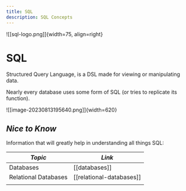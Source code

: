```yaml
---
title: SQL
description: SQL Concepts
---
```


<!-- Use to hide prev / next footers individually: -->
<style>
/* .md-footer__link--prev {
    display: none
} */
.md-footer__link--next {
    display: none
}
</style>

<!---- Image: Logo, Width 75 --------->
![[sql-logo.png]]{width=75, align=right}

# SQL
Structured Query Language, is a DSL made for viewing or manipulating data.

Nearly every database uses some form of SQL (or tries to replicate its function).

![[image-20230813195640.png]]{width=620}

<!-- How Does It Fit Into Process?  -->

<!---- Image: Diagram, Width 720 ----->



<!----------------------------------------------------------------------------->

## ***Nice to Know***
Information that will greatly help in understanding all things SQL:

| *Topic*                         | *Link*                                      |
| ------------------------------- | -------------------------------------       |
| Databases                       | [[databases]]                                 |
| Relational Databases            | [[relational-databases]]                         |
|                                 |                                             |

<!----------------------------------------------------------------------------->

<!-- ## ***Getting Started***
Basic overview for SQL:

| *Topic*                         | *Link*                                     |
| ------------------------------- | ------------------------------------------ |
| Scripting vs Programming        | [[SQL-Scripting-vs-Programming]] |
|                                 |                                            | -->

<!-- ## ***Deep Dive***
Specific information once fundamentals are understood:

| *Topic*                         | *Link*                                     |
| ------------------------------- | ------------------------------------------ |
| Common Terms & Definitions      | [[SQL-Glossary]]                 |
| In Memory Encryption            | [[SQL-In-Memory-Encryption]]     |
|                                 |                                            | -->

<!----------------------------------------------------------------------------->

<!-- ## ***Implementations***
Examples of *SQL* in real world use.

| *Topic*                         | *Link*                                     |
| ------------------------------- | ------------------------------------------ |
| .NET                            | [[.NET]]                                   |
| Python                          | [[Python]]                                 |
|                                 |                                            | -->

<!----------------------------------------------------------------------------->

<!-- ## ***Common Questions***
Questions you may have:

| *Question*                           | *Answer*                              |
| ------------------------------------ | ------------------------------------- |
|                                      | [Answer](#inline-answer-1)            |
|                                      |                                       | -->

<!-- ## **Inline Answer 1** -->

<!----------------------------------------------------------------------------->

<!-- ## ***Related***
Topics related to SQL:

| *Topic & Link*                       | *Why*                                 |
| ------------------------------------ | ------------------------------------- |
| [[Business-Analysis]]                | Business Analysis                     |
| [[SDLC]]                             | Software Development Life Cycle       |
|                                      |                                       | -->

<!----------------------------------------------------------------------------->
